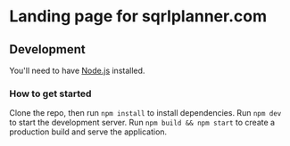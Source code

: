 # Landing page for sqrlplanner.com

## Development

You'll need to have [Node.js](https://nodejs.org/en/download/) installed.

### How to get started

Clone the repo, then run `npm install` to install dependencies. Run `npm dev` to start the development server. Run `npm build && npm start` to create a production build and serve the application.
